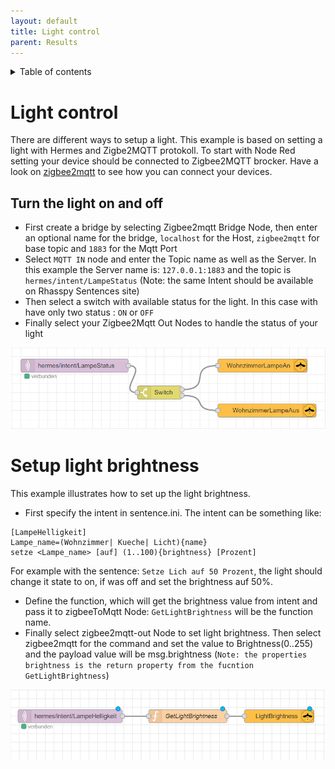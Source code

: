 ```yaml
---
layout: default
title: Light control
parent: Results
---
```

<details close markdown="block">
  <summary>
    Table of contents
  </summary>
  {: .text-delta }
1. TOC
{:toc}
</details>

# Light control
There are different ways to setup a light. This example is based on setting a light with Hermes and Zigbe2MQTT protokoll.
To start with Node Red setting your device should be connected to Zigbee2MQTT brocker. Have a look on 
[zigbee2mqtt](/pages/knowledge/zigbee/zigbee2mqtt) to see how you can connect your devices.

## Turn the light on and off

- First create a bridge by selecting Zigbee2mqtt Bridge Node, then enter an optional name for the bridge, ``localhost`` for the Host, ``zigbee2mqtt`` for base topic and ``1883`` for the Mqtt Port
- Select ``MQTT IN`` node and enter the Topic name as well as the Server. In this example the Server name is: ``127.0.0.1:1883`` and the topic is ``hermes/intent/LampeStatus`` (Note: the same Intent should be available on Rhasspy Sentences site)
- Then select a switch with available status for the light. In this case with have only two status : ``ON`` or ``OFF``
- Finally select your Zigbee2Mqtt Out Nodes to handle the status of your light

![setup light with Node_Red](../../assets/Setup_light_NodeRed.png)


# Setup light brightness

This example illustrates how to set up the light brightness.

- First specify the intent in sentence.ini. The intent can be something like:

```
[LampeHelligkeit]
Lampe_name=(Wohnzimmer| Kueche| Licht){name}
setze <Lampe_name> [auf] (1..100){brightness} [Prozent]
```
For example with the sentence: ``Setze Lich auf 50 Prozent``, the light should change it state to on, if was off and set the brightness auf 50%.
- Define the function, which will get the brightness value from intent and pass it to zigbeeToMqtt Node: `GetLightBrightness` will be the function name.
- Finally select 	zigbee2mqtt-out Node to set light brightness. Then select zigbee2mqtt for the command and set the value to Brightness(0..255) and the payload value will be msg.brightness (`Note: the properties brightness is the return property from the fucntion GetLightBrightness`)

![setup weather forecast with Node_Red](../../assets/light_brightness.png)


